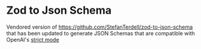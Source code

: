 # Zod to Json Schema

Vendored version of https://github.com/StefanTerdell/zod-to-json-schema that has
been updated to generate JSON Schemas that are compatible with OpenAI's
[strict mode](https://platform.openai.com/docs/guides/structured-outputs/supported-schemas)
